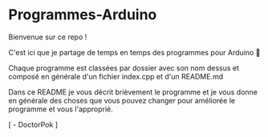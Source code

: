 # Programmes-Arduino

Bienvenue sur ce repo !

C'est ici que je partage de temps en temps des programmes pour Arduino 👀

Chaque programme est classées par dossier avec son nom dessus et composé en générale d'un fichier index.cpp et d'un README.md

Dans ce README je vous décrit brièvement le programme et je vous donne en générale des choses que vous pouvez changer pour améliorée le programme et vous l'approprié.

[ - DoctorPok ]
